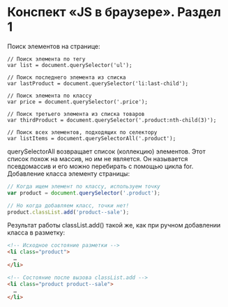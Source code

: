 # Конспект «JS в браузере». Раздел 1
Поиск элементов на странице:
```JS
// Поиск элемента по тегу
var list = document.querySelector('ul');

// Поиск последнего элемента из списка
var lastProduct = document.querySelector('li:last-child');

// Поиск элемента по классу
var price = document.querySelector('.price');

// Поиск третьего элемента из списка товаров
var thirdProduct = document.querySelector('.product:nth-child(3)');

// Поиск всех элементов, подходящих по селектору
var listItems = document.querySelectorAll('.product');
```
querySelectorAll возвращает список (коллекцию) элементов. Этот список похож на массив, но им не является.
Он называется псевдомассив и его можно перебирать с помощью цикла for.
Добавление класса элементу страницы:
```js
// Когда ищем элемент по классу, используем точку
var product = document.querySelector('.product');

// Но когда добавляем класс, точки нет!
product.classList.add('product--sale');
```
Результат работы classList.add() такой же, как при ручном добавлении класса в разметку:
```html
<!-- Исходное состояние разметки -->
<li class="product">
  …
</li>

<!-- Состояние после вызова classList.add --> 
<li class="product product--sale">
  …
</li>
```
